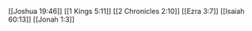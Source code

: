 [[Joshua 19:46]]
[[1 Kings 5:11]]
[[2 Chronicles 2:10]]
[[Ezra 3:7]]
[[Isaiah 60:13]]
[[Jonah 1:3]]
